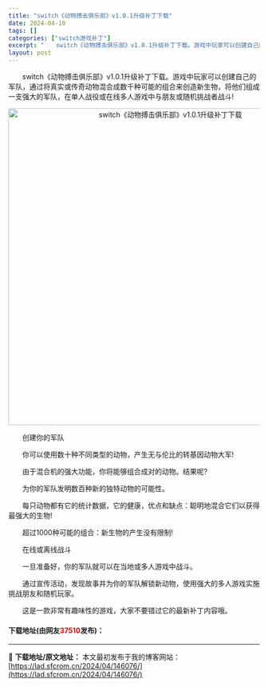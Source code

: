 ```yaml
---
title: "switch《动物搏击俱乐部》v1.0.1升级补丁下载"
date: 2024-04-10
tags: []
categories: ["switch游戏补丁"]
excerpt: "　　switch《动物搏击俱乐部》v1.0.1升级补丁下载。游戏中玩家可以创建自己的军队，通过将真实或传奇动物混合成数千种可能的组合来创造新生物，将他们组成一支强大的军队，在单人战役或在线多人游戏中与朋友或随机挑战者战斗! 　　创建你的军队 　　你可以使用数十种不同类型的动物，产生无与伦比的转基因动&hellip;"
layout: post
---
```


 <p>　　switch《动物搏击俱乐部》v1.0.1升级补丁下载。游戏中玩家可以创建自己的军队，通过将真实或传奇动物混合成数千种可能的组合来创造新生物，将他们组成一支强大的军队，在单人战役或在线多人游戏中与朋友或随机挑战者战斗!</p> <p align="center"><img align="" border="0" src="https://lad.sfcrom.cn/wp-content/uploads/2024/04/20240409_6615c5af7797f.webp" width="634" alt="switch《动物搏击俱乐部》v1.0.1升级补丁下载" /></p> <p>　　创建你的军队</p> <p>　　你可以使用数十种不同类型的动物，产生无与伦比的转基因动物大军!</p> <p>　　由于混合机的强大功能，你将能够组合成对的动物。结果呢?</p> <p>　　为你的军队发明数百种新的独特动物的可能性。</p> <p>　　每只动物都有它的统计数据，它的健康，优点和缺点：聪明地混合它们以获得最强大的生物!</p> <p>　　超过1000种可能的组合：新生物的产生没有限制!</p> <p>　　在线或离线战斗</p> <p>　　一旦准备好，你的军队就可以在当地或多人游戏中战斗。</p> <p>　　通过宣传活动，发现故事并为你的军队解锁新动物，使用强大的多人游戏实施挑战朋友和随机玩家。</p> <p>　　这是一款非常有趣味性的游戏，大家不要错过它的最新补丁内容哦。</p> <p><h4>下载地址(由网友<font color="red">37510</font>发布)：</h4></p> 

---
📖 **下载地址/原文地址：** 本文最初发布于我的博客网站：[https://lad.sfcrom.cn/2024/04/146076/](https://lad.sfcrom.cn/2024/04/146076/)
